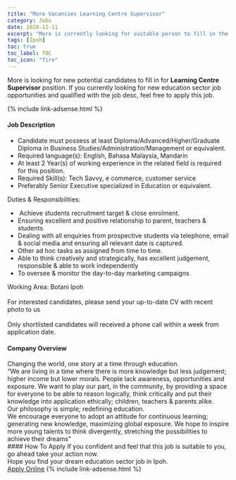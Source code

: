 ```yaml
---
title: "More Vacancies Learning Centre Supervisor" 
category: Jobs 
date: 2020-11-11 
excerpt: "More is currently looking for suitable person to fill in the Learning Centre Supervisor which positioned at Ipoh" 
tags: [Ipoh] 
toc: true 
toc_label: TOC 
toc_icon: "fire" 
--- 
```


<p>More is looking for new potential candidates to fill in for <b>Learning Centre Supervisor</b> position. If you currently looking for new education sector job opportunities and qualified with the job desc, feel free to apply this job.
</p>{% include link-adsense.html %} 
 <div><div><div><h4>Job Description</h4></div></div><div><div><span><div><ul><li>Candidate must possess at least Diploma/Advanced/Higher/Graduate Diploma in Business Studies/Administration/Management or equivalent.</li><li>Required language(s):&#160;English, Bahasa Malaysia, Mandarin</li><li>At least 2&#160;Year(s) of working experience in the related field is required for this position.</li><li>Required Skill(s): Tech Savvy, e commerce, customer service</li><li>Preferably Senior Executive specialized in Education or equivalent.</li></ul><div>Duties &amp; Responsibilities:</div><ul><li>&#160;Achieve students recruitment target &amp; close enrolment.</li><li>Ensuring excellent and positive relationship to parent, teachers &amp; students</li><li>Dealing with all enquiries from prospective students via telephone, email &amp; social media and ensuring all relevant date is captured.</li><li>Other ad hoc tasks as assigned from time to time.</li><li>Able to think creatively and strategically, has excellent judgement, responsible &amp; able to work independently</li><li>To oversee &amp; monitor the day-to-day marketing campaigns&#160;</li></ul><div>Working Area: Botani Ipoh<br><br>For interested candidates, please send your up-to-date CV with recent photo to us<br><br>Only shortlisted candidates will received a phone call within a week from application date.</div></div></span></div></div></div> 
<div><div><div><h4>Company Overview</h4></div></div><div><div><span><div><div>Changing the world, one story at a time&#160;through education.</div>
<div>&#8220;We are living in a time where there is more knowledge but less judgement; higher income but lower morals. People lack awareness, opportunities and exposure. We want to play our part, in the community, by providing a space for everyone to be able to reason logically, think critically and put their knowledge into application ethically; children, teachers &amp; parents alike.&#160;</div>
<div>Our philosophy is simple; redefining education.</div>
<div>We encourage everyone to adopt an attitude for continuous learning; generating new knowledge, maximizing global exposure. We hope to inspire more young talents to think divergently, stretching the possibilities to achieve their dreams"&#160;</div></div></span></div></div></div> 
#### How To Apply 
If you confident and feel that this job is suitable to you, go ahead take your action now. <br/> 
Hope you find your dream education sector job in Ipoh. <br/> 
<a href="https://www.jobstreet.com.my/en/job/learning-centre-supervisor-4422452?jobId=jobstreet-my-job-4422452&sectionRank=12&token=0~94b59a65-cb2f-4f96-ab7f-34c2578c0427&fr=SRP%20View%20In%20New%20Ta" class="btn btn--info" target="_blank" rel="nofollow noopenner">Apply Online</a> 
{% include link-adsense.html %} 
